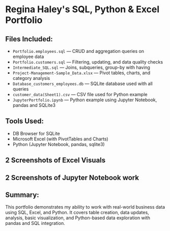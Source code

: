 # Regina Haley's SQL, Python & Excel Portfolio

## Files Included:
- `Portfolio.employees.sql` — CRUD and aggregation queries on employee data
- `Portfolio.customers.sql` — Filtering, updating, and data quality checks
- `Intermediate_SQL.sql` — Joins, subqueries, group-by with having
- `Project-Management-Sample_Data.xlsx` — Pivot tables, charts, and category analysis
- `Database_customers_employees.db` — SQLite database used with all queries
- `customer_data(Sheet1).csv` — CSV file used for Python example
- `JupyterPortfolio.ipynb` — Python example using Jupyter Notebook, pandas and SQLite3

## Tools Used:
- DB Browser for SQLite
- Microsoft Excel (with PivotTables and Charts)
- Python (Jupyter Notebook, pandas, sqlite3) 

## 2 Screenshots of Excel Visuals
## 2 Screenshots of Jupyter Notebook work

## Summary:
This portfolio demonstrates my ability to work with real-world business data using SQL, Excel, and Python. It covers table creation, data updates, analysis, basic visualization, and Python-based data exploration with pandas and SQL integration.
